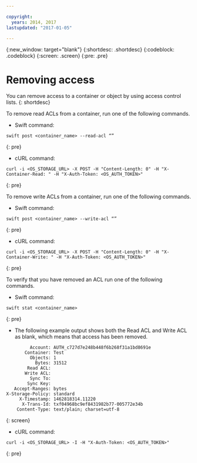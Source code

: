```yaml
---

copyright:
  years: 2014, 2017
lastupdated: "2017-01-05"

---
```

{:new_window: target="blank"}
{:shortdesc: .shortdesc}
{:codeblock: .codeblock}
{:screen: .screen}
{:pre: .pre}


# Removing access

You can remove access to a container or object by using access control lists.
{: shortdesc}

To remove read ACLs from a container, run one of the following commands.

* Swift command:

```
swift post <container_name> --read-acl “”
```
{: pre}

* cURL command:

```
curl -i <OS_STORAGE_URL> -X POST -H "Content-Length: 0" -H "X-Container-Read: " -H "X-Auth-Token: <OS_AUTH_TOKEN>"
```
{: pre}

To remove write ACLs from a container, run one of the following commands.

* Swift command:

```
swift post <container_name> --write-acl “”
```
{: pre}

* cURL command:

```
curl -i <OS_STORAGE_URL> -X POST -H "Content-Length: 0" -H "X-Container-Write: " -H "X-Auth-Token: <OS_AUTH_TOKEN>"
```
{: pre}

To verify that you have removed an ACL run one of the following commands.

* Swift command:

```
swift stat <container_name>
```
{: pre}

* The following example output shows both the Read ACL and Write ACL as blank, which means that access has been removed.

```
         Account: AUTH_c727d7e248b448f6b268f31a1bd8691e
       Container: Test
         Objects: 1
           Bytes: 31512
        Read ACL:
       Write ACL:
         Sync To:
        Sync Key:
   Accept-Ranges: bytes
X-Storage-Policy: standard
     X-Timestamp: 1462818314.11220
      X-Trans-Id: txf04968bc9ef8431982b77-005772e34b
    Content-Type: text/plain; charset=utf-8
```
{: screen}

* cURL command:

```
curl -i <OS_STORAGE_URL> -I -H "X-Auth-Token: <OS_AUTH_TOKEN>"
```
{: pre}
